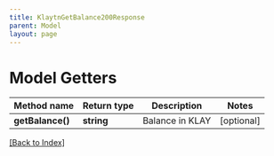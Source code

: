 ```yaml
---
title: KlaytnGetBalance200Response
parent: Model
layout: page
---
```


# Model Getters

Method name | Return type | Description | Notes
------------ | ------------- | ------------- | -------------
**getBalance()** | **string** | Balance in KLAY | [optional]

[[Back to Index]](../index.md)
